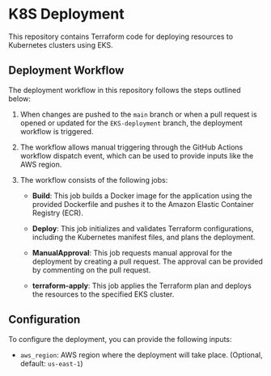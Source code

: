 # **K8S Deployment**

This repository contains Terraform code for deploying resources to Kubernetes clusters using EKS.

## Deployment Workflow

The deployment workflow in this repository follows the steps outlined below:

1. When changes are pushed to the `main` branch or when a pull request is opened or updated for the `EKS-deployment` branch, the deployment workflow is triggered.

2. The workflow allows manual triggering through the GitHub Actions workflow dispatch event, which can be used to provide inputs like the AWS region.

3. The workflow consists of the following jobs:

   - **Build**: This job builds a Docker image for the application using the provided Dockerfile and pushes it to the Amazon Elastic Container Registry (ECR).
   
   - **Deploy**: This job initializes and validates Terraform configurations, including the Kubernetes manifest files, and plans the deployment.
   
   - **ManualApproval**: This job requests manual approval for the deployment by creating a pull request. The approval can be provided by commenting on the pull request.
   
   - **terraform-apply**: This job applies the Terraform plan and deploys the resources to the specified EKS cluster.

## Configuration

To configure the deployment, you can provide the following inputs:

- `aws_region`: AWS region where the deployment will take place. (Optional, default: `us-east-1`)

